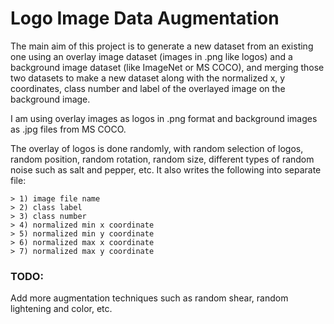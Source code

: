 # Logo Image Data Augmentation

The main aim of this project is to generate a new dataset from an existing one using an overlay image dataset (images in .png like logos) and a background image dataset (like ImageNet or MS COCO), and merging those two datasets to make a new dataset along with the normalized x, y coordinates, class number and label of the overlayed image on the background image.

I am using overlay images as logos in .png format and background images as .jpg files from MS COCO.

The overlay of logos is done randomly, with random selection of logos, random position, random rotation, random size, different types of random noise such as salt and pepper, etc. It also writes the following into separate file:
```
> 1) image file name
> 2) class label
> 3) class number
> 4) normalized min x coordinate
> 5) normalized min y coordinate
> 6) normalized max x coordinate
> 7) normalized max y coordinate
```

### TODO:
Add more augmentation techniques such as random shear, random lightening and color, etc.
